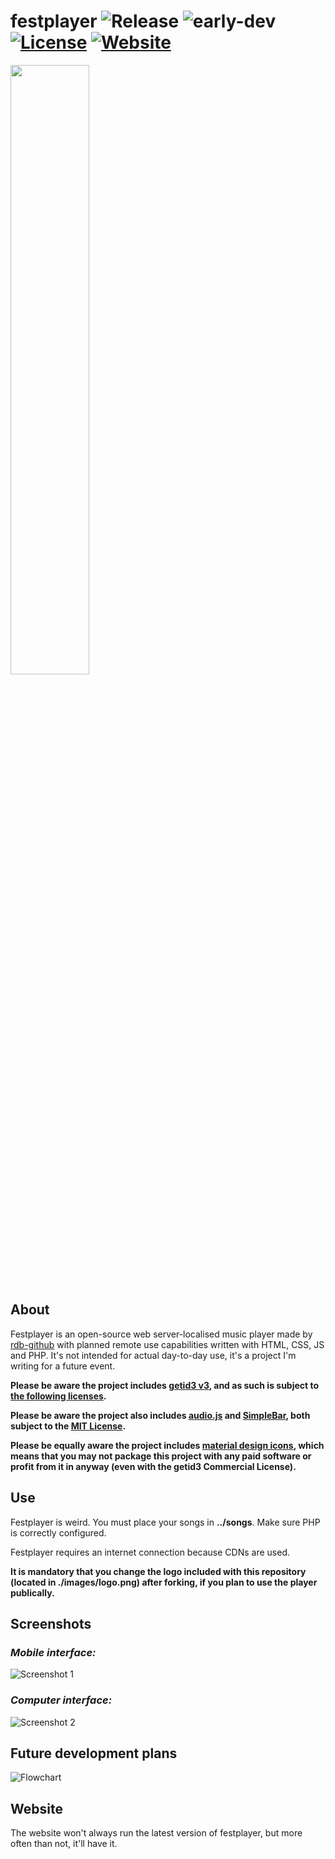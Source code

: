 # festplayer ![Release](https://img.shields.io/badge/release-v0.2-blue.svg) ![early-dev](https://img.shields.io/badge/in%20very%20early%20development-red.svg) [![License](https://img.shields.io/badge/license-multiple-yellow.svg)](https://github.com/JamesHeinrich/getID3/blob/master/license.txt) [![Website](https://img.shields.io/badge/website-up-green.svg)](https://***REMOVED***/27cbd448b7e30e3661a25592f3db9cb8/festplayer/)
<img src="https://i.imgur.com/qkT4P1s.png" width="50%" height="50%">

## About
Festplayer is an open-source web server-localised music player made by [rdb-github](https://github.com/rdb-github) with planned remote use capabilities written with HTML, CSS, JS and PHP. It's not intended for actual day-to-day use, it's a project I'm writing for a future event.

**Please be aware the project includes [getid3 v3](https://github.com/JamesHeinrich/getID3), and as such is subject to [the following licenses](https://github.com/JamesHeinrich/getID3/blob/master/license.txt).**

**Please be aware the project also includes [audio.js](https://github.com/kolber/audiojs) and [SimpleBar](https://github.com/Grsmto/simplebar), both subject to the [MIT License](https://opensource.org/licenses/MIT).**

**Please be equally aware the project includes [material design icons](https://material.io/icons), which means that you may not package this project with any paid software or profit from it in anyway (even with the getid3 Commercial License).**

## Use
Festplayer is weird. You must place your songs in **../songs**.
Make sure PHP is correctly configured.

Festplayer requires an internet connection because CDNs are used.

**It is mandatory that you change the logo included with this repository (located in ./images/logo.png) after forking, if you plan to use the player publically.**

## Screenshots
### *Mobile interface:*
![Screenshot 1](https://i.imgur.com/H5AUl0v.png)
### *Computer interface:*
![Screenshot 2](https://i.imgur.com/4YH9CnD.png)

## Future development plans
![Flowchart](https://i.imgur.com/rsNh7XL.png)

## Website
The website won't always run the latest version of festplayer, but more often than not, it'll have it.
